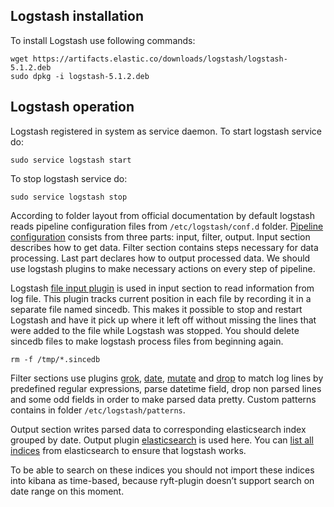 ## Logstash installation
To install Logstash use following commands:
```
wget https://artifacts.elastic.co/downloads/logstash/logstash-5.1.2.deb
sudo dpkg -i logstash-5.1.2.deb
```
## Logstash operation
Logstash registered in system as service daemon. To start logstash service do:
```
sudo service logstash start
```
To stop logstash service do:
```
sudo service logstash stop
```
According to folder layout from official documentation by default logstash reads pipeline configuration files from `/etc/logstash/conf.d` folder. [Pipeline configuration](pipeline.conf) consists from three parts: input, filter, output. Input section describes how to get data. Filter section contains steps necessary for data processing. Last part declares how to output processed data. We should use logstash plugins to make necessary actions on every step of pipeline.

Logstash [file input plugin](https://www.elastic.co/guide/en/logstash/current/plugins-inputs-file.html) is used in input section to read information from log file. This plugin tracks current position in each file by recording it in a separate file named sincedb. This makes it possible to stop and restart Logstash and have it pick up where it left off without missing the lines that were added to the file while Logstash was stopped. You should delete sincedb files to make logstash process files from beginning again.
```
rm -f /tmp/*.sincedb
```
Filter sections use plugins [grok](https://www.elastic.co/guide/en/logstash/current/plugins-filters-grok.html), [date](https://www.elastic.co/guide/en/logstash/current/plugins-filters-date.html), [mutate](https://www.elastic.co/guide/en/logstash/current/plugins-filters-mutate.html) and [drop](https://www.elastic.co/guide/en/logstash/current/plugins-filters-drop.html) to match log lines by predefined regular expressions, parse datetime field, drop non parsed lines and some odd fields in order to make parsed data pretty. Custom patterns contains in folder `/etc/logstash/patterns`.

Output section writes parsed data to corresponding elasticsearch index grouped by date. Output plugin [elasticsearch](https://www.elastic.co/guide/en/logstash/current/plugins-outputs-elasticsearch.html) is used here.
You can [list all indices](https://www.elastic.co/guide/en/elasticsearch/reference/current/cat-indices.html#cat-indices) from elasticsearch to ensure that logstash works.

To be able to search on these indices you should not import these indices into kibana as time-based, because ryft-plugin doesn’t support search on date range on this moment.
